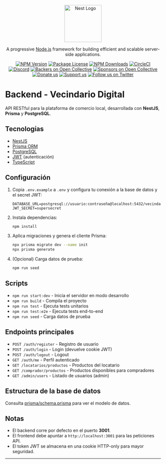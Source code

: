 <p align="center">
  <a href="http://nestjs.com/" target="blank"><img src="https://nestjs.com/img/logo-small.svg" width="120" alt="Nest Logo" /></a>
</p>

[circleci-image]: https://img.shields.io/circleci/build/github/nestjs/nest/master?token=abc123def456
[circleci-url]: https://circleci.com/gh/nestjs/nest

  <p align="center">A progressive <a href="http://nodejs.org" target="_blank">Node.js</a> framework for building efficient and scalable server-side applications.</p>
    <p align="center">
<a href="https://www.npmjs.com/~nestjscore" target="_blank"><img src="https://img.shields.io/npm/v/@nestjs/core.svg" alt="NPM Version" /></a>
<a href="https://www.npmjs.com/~nestjscore" target="_blank"><img src="https://img.shields.io/npm/l/@nestjs/core.svg" alt="Package License" /></a>
<a href="https://www.npmjs.com/~nestjscore" target="_blank"><img src="https://img.shields.io/npm/dm/@nestjs/common.svg" alt="NPM Downloads" /></a>
<a href="https://circleci.com/gh/nestjs/nest" target="_blank"><img src="https://img.shields.io/circleci/build/github/nestjs/nest/master" alt="CircleCI" /></a>
<a href="https://discord.gg/G7Qnnhy" target="_blank"><img src="https://img.shields.io/badge/discord-online-brightgreen.svg" alt="Discord"/></a>
<a href="https://opencollective.com/nest#backer" target="_blank"><img src="https://opencollective.com/nest/backers/badge.svg" alt="Backers on Open Collective" /></a>
<a href="https://opencollective.com/nest#sponsor" target="_blank"><img src="https://opencollective.com/nest/sponsors/badge.svg" alt="Sponsors on Open Collective" /></a>
  <a href="https://paypal.me/kamilmysliwiec" target="_blank"><img src="https://img.shields.io/badge/Donate-PayPal-ff3f59.svg" alt="Donate us"/></a>
    <a href="https://opencollective.com/nest#sponsor"  target="_blank"><img src="https://img.shields.io/badge/Support%20us-Open%20Collective-41B883.svg" alt="Support us"></a>
  <a href="https://twitter.com/nestframework" target="_blank"><img src="https://img.shields.io/twitter/follow/nestframework.svg?style=social&label=Follow" alt="Follow us on Twitter"></a>
</p>
  <!--[![Backers on Open Collective](https://opencollective.com/nest/backers/badge.svg)](https://opencollective.com/nest#backer)
  [![Sponsors on Open Collective](https://opencollective.com/nest/sponsors/badge.svg)](https://opencollective.com/nest#sponsor)-->

# Backend - Vecindario Digital

API RESTful para la plataforma de comercio local, desarrollada con **NestJS**, **Prisma** y **PostgreSQL**.

## Tecnologías

- [NestJS](https://nestjs.com/)
- [Prisma ORM](https://www.prisma.io/)
- [PostgreSQL](https://www.postgresql.org/)
- [JWT](https://jwt.io/) (autenticación)
- [TypeScript](https://www.typescriptlang.org/)

## Configuración

1. Copia `.env.example` a `.env` y configura tu conexión a la base de datos y el secret JWT:
   ```
   DATABASE_URL=postgresql://usuario:contraseña@localhost:5432/vecindario
   JWT_SECRET=supersecret
   ```

2. Instala dependencias:
   ```bash
   npm install
   ```

3. Aplica migraciones y genera el cliente Prisma:
   ```bash
   npx prisma migrate dev --name init
   npx prisma generate
   ```

4. (Opcional) Carga datos de prueba:
   ```bash
   npm run seed
   ```

## Scripts

- `npm run start:dev` - Inicia el servidor en modo desarrollo
- `npm run build` - Compila el proyecto
- `npm run test` - Ejecuta tests unitarios
- `npm run test:e2e` - Ejecuta tests end-to-end
- `npm run seed` - Carga datos de prueba

## Endpoints principales

- `POST /auth/register` - Registro de usuario
- `POST /auth/login` - Login (devuelve cookie JWT)
- `POST /auth/logout` - Logout
- `GET /auth/me` - Perfil autenticado
- `GET /locatarios/productos` - Productos del locatario
- `GET /comprador/productos` - Productos disponibles para compradores
- `GET /admin/users` - Listado de usuarios (admin)

## Estructura de la base de datos

Consulta [prisma/schema.prisma](prisma/schema.prisma) para ver el modelo de datos.

## Notas

- El backend corre por defecto en el puerto **3001**.
- El frontend debe apuntar a `http://localhost:3001` para las peticiones API.
- El token JWT se almacena en una cookie HTTP-only para mayor seguridad.

---
